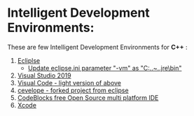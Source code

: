 # Intelligent Development Environments:

These are few Intelligent Development Environments for <b>C++</b> :
1. [Ecliplse](./Setting_up_Eclipse_for_CC++.odt)
   + [Update eclipse.ini parameter "-vm" as "C:\..~..jre\bin"](./images/Eclipse_When_Launching_Not_Finding_Correct_JavaHome.PNG)
2. [Visual Studio 2019]()
3. [Visual Code - light version of above]()
4. [cevelope - forked project from eclipse]()
5. [CodeBlocks free Open Source multi platform IDE]()
6. [Xcode]()

